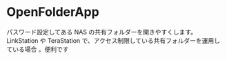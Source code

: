 # OpenFolderApp

パスワード設定してある NAS の共有フォルダーを開きやすくします。LinkStation や TeraStation で、アクセス制限している共有フォルダーを運用している場合
。便利です
